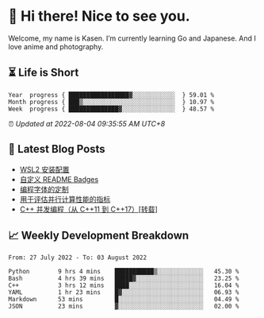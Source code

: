 <h1>👋 Hi there! Nice to see you.</h1>

Welcome, my name is Kasen. I’m currently learning Go and Japanese. And I love anime and photography.


## ⏳ Life is Short

<!-- Start of Time Progress Bar -->
``` text
Year  progress { █████████████████▓░░░░░░░░░░░░  } 59.01 %
Month progress { ███▒░░░░░░░░░░░░░░░░░░░░░░░░░░  } 10.97 %
Week  progress { ██████████████▓░░░░░░░░░░░░░░░  } 48.57 %
```

⏰ *Updated at 2022-08-04 09:35:55 AM UTC+8*

<!-- End of Time Progress Bar -->

## 📝 Latest Blog Posts

<!-- BLOG-POST-LIST:START -->
- [WSL2 安装配置](https://blog.imkasen.com/wsl2-config.html)
- [自定义 README Badges](https://blog.imkasen.com/custom-readme-badges.html)
- [编程字体的定制](https://blog.imkasen.com/coding-fonts-configuration.html)
- [用于评估并行计算性能的指标](https://blog.imkasen.com/parallel-performance-metrics.html)
- [C++ 并发编程（从 C++11 到 C++17）[转载]](https://blog.imkasen.com/cpp-concurrency.html)
<!-- BLOG-POST-LIST:END -->

## 📈 Weekly Development Breakdown

<!--START_SECTION:waka-->

```text
From: 27 July 2022 - To: 03 August 2022

Python        9 hrs 4 mins    ███████████▒░░░░░░░░░░░░░   45.30 %
Bash          4 hrs 39 mins   █████▓░░░░░░░░░░░░░░░░░░░   23.25 %
C++           3 hrs 12 mins   ████░░░░░░░░░░░░░░░░░░░░░   16.04 %
YAML          1 hr 23 mins    █▓░░░░░░░░░░░░░░░░░░░░░░░   06.93 %
Markdown      53 mins         █░░░░░░░░░░░░░░░░░░░░░░░░   04.49 %
JSON          23 mins         ▓░░░░░░░░░░░░░░░░░░░░░░░░   02.00 %
```

<!--END_SECTION:waka-->
